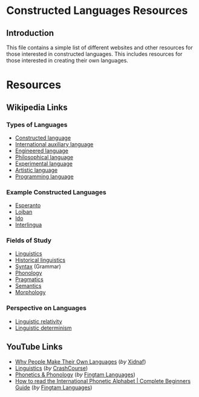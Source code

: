 # Constructed Languages Resources

## Introduction

This file contains a simple list of different websites and other
resources for those interested in constructed languages. This includes
resources for those interested in creating their own languages.

# Resources

## Wikipedia Links

### Types of Languages

- [Constructed language](https://en.wikipedia.org/wiki/Constructed_language)
- [International auxiliary language](https://en.wikipedia.org/wiki/International_auxiliary_language)
- [Engineered language](https://en.wikipedia.org/wiki/Engineered_language)
- [Philosophical language](https://en.wikipedia.org/wiki/Philosophical_language)
- [Experimental language](https://en.wikipedia.org/wiki/Experimental_language)
- [Artistic language](https://en.wikipedia.org/wiki/Artistic_language)
- [Programming language](https://en.wikipedia.org/wiki/Programming_language)

### Example Constructed Languages

- [Esperanto](https://en.wikipedia.org/wiki/Esperanto)
- [Lojban](https://en.wikipedia.org/wiki/Lojban)
- [Ido](https://en.wikipedia.org/wiki/Ido)
- [Interlingua](https://en.wikipedia.org/wiki/Interlingua)

### Fields of Study

- [Linguistics](https://en.wikipedia.org/wiki/Linguistics)
- [Historical linguistics](https://en.wikipedia.org/wiki/Historical_linguistics)
- [Syntax](https://en.wikipedia.org/wiki/Syntax) (Grammar)
- [Phonology](https://en.wikipedia.org/wiki/Phonology)
- [Pragmatics](https://en.wikipedia.org/wiki/Pragmatics)
- [Semantics](https://en.wikipedia.org/wiki/Semantics)
- [Morphology](https://en.wikipedia.org/wiki/Morphology)

### Perspective on Languages

- [Linguistic relativity](https://en.wikipedia.org/wiki/Linguistic_relativity)
- [Linguistic determinism](https://en.wikipedia.org/wiki/Linguistic_determinism)

## YouTube Links

- [Why People Make Their Own Languages](https://www.youtube.com/watch?v=q0whherUIeo) (_by_ [Xidnaf](https://www.youtube.com/channel/UCByBOwwOU5tKddYpsrHiUUw))
- [Linguistics](https://www.youtube.com/playlist?list=PL8dPuuaLjXtP5mp25nStsuDzk2blncJDW) (_by_ [CrashCourse](https://www.youtube.com/c/crashcourse))
- [Phonetics & Phonology](https://www.youtube.com/playlist?list=PLubrGCAArIjC4mK2lhnc5-uIt4Knm-Jv0) (_by_ [Fingtam Languages](https://www.youtube.com/c/FingtamLanguages))
- [How to read the International Phonetic Alphabet | Complete Beginners Guide](https://www.youtube.com/watch?v=MZsAkySZwwU) (_by_ [Fingtam Languages](https://www.youtube.com/c/FingtamLanguages))
